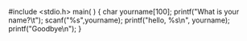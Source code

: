 #include <stdio.h>
main( )
{
    char yourname[100];
   printf("What is your name?\t");
   scanf("%s",yourname);
    printf("hello, %s\n", yourname);
  printf("Goodbye\n");
}
